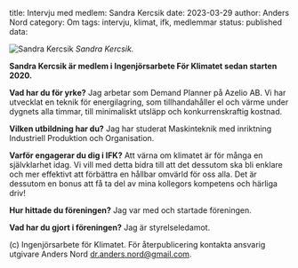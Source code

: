 title: Intervju med medlem: Sandra Kercsik
date: 2023-03-29
author: Anders Nord
category: Om
tags: intervju, klimat, ifk, medlemmar
status: published
data:

<div class="post-image-left">
    <img alt="Sandra Kercsik" src="data/sandra_kercsik.jpeg" />
    <em>Sandra Kercsik.</em>
</div>

**Sandra Kercsik är medlem i Ingenjörsarbete För Klimatet sedan starten 2020.**

**Vad har du för yrke?**
Jag arbetar som Demand Planner på Azelio AB. Vi har utvecklat en teknik för
energilagring, som tillhandahåller el och värme under dygnets alla timmar, till
minimaliskt utsläpp och konkurrenskraftig kostnad.

**Vilken utbildning har du?**
Jag har studerat Maskinteknik med inriktning Industriell Produktion och Organisation.

**Varför engagerar du dig i IFK?**
Att värna om klimatet är för många en självklarhet idag. Vi vill med detta bidra
till att det dessutom ska bli enklare och mer effektivt att förbättra en hållbar
omvärld för oss alla. Det är dessutom en bonus att få ta del av mina kollegors
kompetens och härliga driv!

**Hur hittade du föreningen?**
Jag var med och startade föreningen.

**Vad har du gjort i föreningen?**
Jag är styrelseledamot.

(c) Ingenjörsarbete för Klimatet. För återpublicering kontakta ansvarig utgivare
Anders Nord [dr.anders.nord@gmail.com](mailto:dr.anders.nord@gmail.com).
